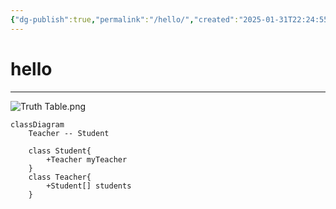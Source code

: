 ```yaml
---
{"dg-publish":true,"permalink":"/hello/","created":"2025-01-31T22:24:55.224+02:00","updated":"2025-01-31T23:01:23.183+02:00"}
---
```


# hello
---

![Truth Table.png](/img/user/assets/img/Truth%20Table.png)

```mermaid
classDiagram
    Teacher -- Student

    class Student{
        +Teacher myTeacher
    }
    class Teacher{
        +Student[] students
    }
```
